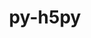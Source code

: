 ---
title: "py-h5py"
layout: cache
categories: [package, develop-2024-11-03]
meta: {"versions": ["3.11.0", "3.12.1"], "compilers": ["apple-clang@=15.0.0", "cce@=15.0.1", "gcc@=11.1.0", "gcc@=11.4.0", "gcc@=13.2.0", "gcc@=9.4.0", "oneapi@=2024.2.1"], "oss": ["rhel8", "ubuntu20.04", "ubuntu22.04", "ubuntu24.04", "ventura"], "platforms": ["darwin", "linux"], "targets": ["aarch64", "neoverse_v1", "neoverse_v2", "ppc64le", "x86_64_v3", "zen4"], "stacks": ["data-vis-sdk", "e4s", "e4s-cray-rhel", "e4s-neoverse-v2", "e4s-neoverse_v1", "e4s-oneapi", "e4s-power", "ml-darwin-aarch64-mps", "ml-linux-aarch64-cpu", "ml-linux-aarch64-cuda", "ml-linux-x86_64-cpu", "ml-linux-x86_64-cuda", "ml-linux-x86_64-rocm", "root"], "num_specs": 32, "num_specs_by_stack": {"root": 32, "ml-darwin-aarch64-mps": 1, "e4s-cray-rhel": 2, "e4s-power": 2, "data-vis-sdk": 2, "e4s-neoverse_v1": 4, "e4s-neoverse-v2": 2, "e4s": 4, "e4s-oneapi": 3, "ml-linux-aarch64-cuda": 4, "ml-linux-aarch64-cpu": 4, "ml-linux-x86_64-cuda": 4, "ml-linux-x86_64-rocm": 2, "ml-linux-x86_64-cpu": 4}}
spec_details: [{"hash": "rwg6ridrtamb2dsvrc6tzrplz6evaawj", "compiler": "apple-clang@=15.0.0", "versions": ["3.12.1"], "os": "ventura", "platform": "darwin", "target": "aarch64", "variants": ["build_system=python_pip", "+mpi"], "stacks": ["root", "ml-darwin-aarch64-mps"], "size": "-", "tarball": "https://binaries.spack.io/develop-2024-11-03/build_cache/darwin-ventura-aarch64/apple-clang-15.0.0/py-h5py-3.12.1/darwin-ventura-aarch64-apple-clang-15.0.0-py-h5py-3.12.1-rwg6ridrtamb2dsvrc6tzrplz6evaawj.spack"}, {"hash": "vqqpkxe2poy2park5h7kr4svwwibrokk", "compiler": "cce@=15.0.1", "versions": ["3.12.1"], "os": "rhel8", "platform": "linux", "target": "zen4", "variants": ["build_system=python_pip", "~mpi"], "stacks": ["root", "e4s-cray-rhel"], "size": "-", "tarball": "https://binaries.spack.io/develop-2024-11-03/build_cache/linux-rhel8-zen4/cce-15.0.1/py-h5py-3.12.1/linux-rhel8-zen4-cce-15.0.1-py-h5py-3.12.1-vqqpkxe2poy2park5h7kr4svwwibrokk.spack"}, {"hash": "kera27bsqr3u55f56k7bwmohiqh4fmvp", "compiler": "cce@=15.0.1", "versions": ["3.12.1"], "os": "rhel8", "platform": "linux", "target": "zen4", "variants": ["build_system=python_pip", "+mpi"], "stacks": ["root", "e4s-cray-rhel"], "size": "-", "tarball": "https://binaries.spack.io/develop-2024-11-03/build_cache/linux-rhel8-zen4/cce-15.0.1/py-h5py-3.12.1/linux-rhel8-zen4-cce-15.0.1-py-h5py-3.12.1-kera27bsqr3u55f56k7bwmohiqh4fmvp.spack"}, {"hash": "ogmeakjq6pc5ofcfxjy5wslouzfqcc3q", "compiler": "gcc@=9.4.0", "versions": ["3.12.1"], "os": "ubuntu20.04", "platform": "linux", "target": "ppc64le", "variants": ["build_system=python_pip", "+mpi"], "stacks": ["root", "e4s-power"], "size": "-", "tarball": "https://binaries.spack.io/develop-2024-11-03/build_cache/linux-ubuntu20.04-ppc64le/gcc-9.4.0/py-h5py-3.12.1/linux-ubuntu20.04-ppc64le-gcc-9.4.0-py-h5py-3.12.1-ogmeakjq6pc5ofcfxjy5wslouzfqcc3q.spack"}, {"hash": "b52nxy2ep5pyt7ovx3p5udgun3c4oirn", "compiler": "gcc@=9.4.0", "versions": ["3.12.1"], "os": "ubuntu20.04", "platform": "linux", "target": "ppc64le", "variants": ["build_system=python_pip", "+mpi"], "stacks": ["root", "e4s-power"], "size": "-", "tarball": "https://binaries.spack.io/develop-2024-11-03/build_cache/linux-ubuntu20.04-ppc64le/gcc-9.4.0/py-h5py-3.12.1/linux-ubuntu20.04-ppc64le-gcc-9.4.0-py-h5py-3.12.1-b52nxy2ep5pyt7ovx3p5udgun3c4oirn.spack"}, {"hash": "ktr645ag57hcsitwykn6a4qb4ytsu623", "compiler": "gcc@=11.1.0", "versions": ["3.11.0"], "os": "ubuntu20.04", "platform": "linux", "target": "x86_64_v3", "variants": ["build_system=python_pip", "+mpi"], "stacks": ["root", "data-vis-sdk"], "size": "-", "tarball": "https://binaries.spack.io/develop-2024-11-03/build_cache/linux-ubuntu20.04-x86_64_v3/gcc-11.1.0/py-h5py-3.11.0/linux-ubuntu20.04-x86_64_v3-gcc-11.1.0-py-h5py-3.11.0-ktr645ag57hcsitwykn6a4qb4ytsu623.spack"}, {"hash": "ndhvkjlyjzb752iam5qc7tsp27sbzsmh", "compiler": "gcc@=11.1.0", "versions": ["3.12.1"], "os": "ubuntu20.04", "platform": "linux", "target": "x86_64_v3", "variants": ["build_system=python_pip", "+mpi"], "stacks": ["root", "data-vis-sdk"], "size": "-", "tarball": "https://binaries.spack.io/develop-2024-11-03/build_cache/linux-ubuntu20.04-x86_64_v3/gcc-11.1.0/py-h5py-3.12.1/linux-ubuntu20.04-x86_64_v3-gcc-11.1.0-py-h5py-3.12.1-ndhvkjlyjzb752iam5qc7tsp27sbzsmh.spack"}, {"hash": "jvqj4uyytb6ux6fnxkt4gq7cf6yfi5mz", "compiler": "gcc@=11.4.0", "versions": ["3.12.1"], "os": "ubuntu22.04", "platform": "linux", "target": "neoverse_v1", "variants": ["build_system=python_pip", "+mpi"], "stacks": ["root", "e4s-neoverse_v1"], "size": "-", "tarball": "https://binaries.spack.io/develop-2024-11-03/build_cache/linux-ubuntu22.04-neoverse_v1/gcc-11.4.0/py-h5py-3.12.1/linux-ubuntu22.04-neoverse_v1-gcc-11.4.0-py-h5py-3.12.1-jvqj4uyytb6ux6fnxkt4gq7cf6yfi5mz.spack"}, {"hash": "m5xdlfvgd2ccorv7ayxp6qnhvpf2bdck", "compiler": "gcc@=11.4.0", "versions": ["3.12.1"], "os": "ubuntu22.04", "platform": "linux", "target": "neoverse_v1", "variants": ["build_system=python_pip", "+mpi"], "stacks": ["root", "e4s-neoverse_v1"], "size": "-", "tarball": "https://binaries.spack.io/develop-2024-11-03/build_cache/linux-ubuntu22.04-neoverse_v1/gcc-11.4.0/py-h5py-3.12.1/linux-ubuntu22.04-neoverse_v1-gcc-11.4.0-py-h5py-3.12.1-m5xdlfvgd2ccorv7ayxp6qnhvpf2bdck.spack"}, {"hash": "oi4u6pwlz6cokieuikse4dswfmbpsk3n", "compiler": "gcc@=11.4.0", "versions": ["3.12.1"], "os": "ubuntu22.04", "platform": "linux", "target": "neoverse_v1", "variants": ["build_system=python_pip", "+mpi"], "stacks": ["root", "e4s-neoverse_v1"], "size": "-", "tarball": "https://binaries.spack.io/develop-2024-11-03/build_cache/linux-ubuntu22.04-neoverse_v1/gcc-11.4.0/py-h5py-3.12.1/linux-ubuntu22.04-neoverse_v1-gcc-11.4.0-py-h5py-3.12.1-oi4u6pwlz6cokieuikse4dswfmbpsk3n.spack"}, {"hash": "sgalok4jqoybxuofalpowxinxrxc3weh", "compiler": "gcc@=11.4.0", "versions": ["3.12.1"], "os": "ubuntu22.04", "platform": "linux", "target": "neoverse_v1", "variants": ["build_system=python_pip", "+mpi"], "stacks": ["root", "e4s-neoverse_v1"], "size": "-", "tarball": "https://binaries.spack.io/develop-2024-11-03/build_cache/linux-ubuntu22.04-neoverse_v1/gcc-11.4.0/py-h5py-3.12.1/linux-ubuntu22.04-neoverse_v1-gcc-11.4.0-py-h5py-3.12.1-sgalok4jqoybxuofalpowxinxrxc3weh.spack"}, {"hash": "musnd7o5qzym6xyfhpqryq2s3k5owdfk", "compiler": "gcc@=11.4.0", "versions": ["3.12.1"], "os": "ubuntu22.04", "platform": "linux", "target": "neoverse_v2", "variants": ["build_system=python_pip", "+mpi"], "stacks": ["e4s-neoverse-v2", "root"], "size": "-", "tarball": "https://binaries.spack.io/develop-2024-11-03/build_cache/linux-ubuntu22.04-neoverse_v2/gcc-11.4.0/py-h5py-3.12.1/linux-ubuntu22.04-neoverse_v2-gcc-11.4.0-py-h5py-3.12.1-musnd7o5qzym6xyfhpqryq2s3k5owdfk.spack"}, {"hash": "cxsg5kukjjifqn3u4mlunqazuz2ho6wa", "compiler": "gcc@=11.4.0", "versions": ["3.12.1"], "os": "ubuntu22.04", "platform": "linux", "target": "neoverse_v2", "variants": ["build_system=python_pip", "+mpi"], "stacks": ["e4s-neoverse-v2", "root"], "size": "-", "tarball": "https://binaries.spack.io/develop-2024-11-03/build_cache/linux-ubuntu22.04-neoverse_v2/gcc-11.4.0/py-h5py-3.12.1/linux-ubuntu22.04-neoverse_v2-gcc-11.4.0-py-h5py-3.12.1-cxsg5kukjjifqn3u4mlunqazuz2ho6wa.spack"}, {"hash": "cz7lrlqfcgby34vlna7klyzbkxvbpuqn", "compiler": "gcc@=11.4.0", "versions": ["3.11.0"], "os": "ubuntu22.04", "platform": "linux", "target": "x86_64_v3", "variants": ["build_system=python_pip", "+mpi"], "stacks": ["root", "e4s"], "size": "-", "tarball": "https://binaries.spack.io/develop-2024-11-03/build_cache/linux-ubuntu22.04-x86_64_v3/gcc-11.4.0/py-h5py-3.11.0/linux-ubuntu22.04-x86_64_v3-gcc-11.4.0-py-h5py-3.11.0-cz7lrlqfcgby34vlna7klyzbkxvbpuqn.spack"}, {"hash": "44dn4bnlt7itkmqapsqbezspfoxgg5cu", "compiler": "gcc@=11.4.0", "versions": ["3.12.1"], "os": "ubuntu22.04", "platform": "linux", "target": "x86_64_v3", "variants": ["build_system=python_pip", "+mpi"], "stacks": ["root", "e4s"], "size": "-", "tarball": "https://binaries.spack.io/develop-2024-11-03/build_cache/linux-ubuntu22.04-x86_64_v3/gcc-11.4.0/py-h5py-3.12.1/linux-ubuntu22.04-x86_64_v3-gcc-11.4.0-py-h5py-3.12.1-44dn4bnlt7itkmqapsqbezspfoxgg5cu.spack"}, {"hash": "viwtyaea47zb7qbl7pfw4licoeyyfesd", "compiler": "gcc@=11.4.0", "versions": ["3.12.1"], "os": "ubuntu22.04", "platform": "linux", "target": "x86_64_v3", "variants": ["build_system=python_pip", "+mpi"], "stacks": ["root", "e4s"], "size": "-", "tarball": "https://binaries.spack.io/develop-2024-11-03/build_cache/linux-ubuntu22.04-x86_64_v3/gcc-11.4.0/py-h5py-3.12.1/linux-ubuntu22.04-x86_64_v3-gcc-11.4.0-py-h5py-3.12.1-viwtyaea47zb7qbl7pfw4licoeyyfesd.spack"}, {"hash": "alg6isylq27uopfs4zs6fk5aucopg62o", "compiler": "gcc@=11.4.0", "versions": ["3.12.1"], "os": "ubuntu22.04", "platform": "linux", "target": "x86_64_v3", "variants": ["build_system=python_pip", "+mpi"], "stacks": ["root", "e4s"], "size": "-", "tarball": "https://binaries.spack.io/develop-2024-11-03/build_cache/linux-ubuntu22.04-x86_64_v3/gcc-11.4.0/py-h5py-3.12.1/linux-ubuntu22.04-x86_64_v3-gcc-11.4.0-py-h5py-3.12.1-alg6isylq27uopfs4zs6fk5aucopg62o.spack"}, {"hash": "2k6xcore3vbjbpbyud42nuqocz3yneuc", "compiler": "oneapi@=2024.2.1", "versions": ["3.12.1"], "os": "ubuntu22.04", "platform": "linux", "target": "x86_64_v3", "variants": ["build_system=python_pip", "+mpi"], "stacks": ["e4s-oneapi", "root"], "size": "-", "tarball": "https://binaries.spack.io/develop-2024-11-03/build_cache/linux-ubuntu22.04-x86_64_v3/oneapi-2024.2.1/py-h5py-3.12.1/linux-ubuntu22.04-x86_64_v3-oneapi-2024.2.1-py-h5py-3.12.1-2k6xcore3vbjbpbyud42nuqocz3yneuc.spack"}, {"hash": "w3x5xtmpts7ys3r5b2as2tkp6xyllgjd", "compiler": "oneapi@=2024.2.1", "versions": ["3.12.1"], "os": "ubuntu22.04", "platform": "linux", "target": "x86_64_v3", "variants": ["build_system=python_pip", "+mpi"], "stacks": ["e4s-oneapi", "root"], "size": "-", "tarball": "https://binaries.spack.io/develop-2024-11-03/build_cache/linux-ubuntu22.04-x86_64_v3/oneapi-2024.2.1/py-h5py-3.12.1/linux-ubuntu22.04-x86_64_v3-oneapi-2024.2.1-py-h5py-3.12.1-w3x5xtmpts7ys3r5b2as2tkp6xyllgjd.spack"}, {"hash": "5m4yy2qbfi3qi2eiwg5srx2vkdo2hrgp", "compiler": "oneapi@=2024.2.1", "versions": ["3.12.1"], "os": "ubuntu22.04", "platform": "linux", "target": "x86_64_v3", "variants": ["build_system=python_pip", "+mpi"], "stacks": ["e4s-oneapi", "root"], "size": "-", "tarball": "https://binaries.spack.io/develop-2024-11-03/build_cache/linux-ubuntu22.04-x86_64_v3/oneapi-2024.2.1/py-h5py-3.12.1/linux-ubuntu22.04-x86_64_v3-oneapi-2024.2.1-py-h5py-3.12.1-5m4yy2qbfi3qi2eiwg5srx2vkdo2hrgp.spack"}, {"hash": "l5yjbasoms72hl64z24pfa5ukuid6mwr", "compiler": "gcc@=13.2.0", "versions": ["3.12.1"], "os": "ubuntu24.04", "platform": "linux", "target": "aarch64", "variants": ["build_system=python_pip", "+mpi"], "stacks": ["root", "ml-linux-aarch64-cuda"], "size": "-", "tarball": "https://binaries.spack.io/develop-2024-11-03/build_cache/linux-ubuntu24.04-aarch64/gcc-13.2.0/py-h5py-3.12.1/linux-ubuntu24.04-aarch64-gcc-13.2.0-py-h5py-3.12.1-l5yjbasoms72hl64z24pfa5ukuid6mwr.spack"}, {"hash": "hp2s4xaaxpfpenmabpaz3pi372elto2z", "compiler": "gcc@=13.2.0", "versions": ["3.12.1"], "os": "ubuntu24.04", "platform": "linux", "target": "aarch64", "variants": ["build_system=python_pip", "~mpi"], "stacks": ["ml-linux-aarch64-cuda", "root", "ml-linux-aarch64-cpu"], "size": "-", "tarball": "https://binaries.spack.io/develop-2024-11-03/build_cache/linux-ubuntu24.04-aarch64/gcc-13.2.0/py-h5py-3.12.1/linux-ubuntu24.04-aarch64-gcc-13.2.0-py-h5py-3.12.1-hp2s4xaaxpfpenmabpaz3pi372elto2z.spack"}, {"hash": "qatqpbl5jbo3o6xbe7y34jfjmlgaatmv", "compiler": "gcc@=13.2.0", "versions": ["3.12.1"], "os": "ubuntu24.04", "platform": "linux", "target": "aarch64", "variants": ["build_system=python_pip", "~mpi"], "stacks": ["ml-linux-aarch64-cuda", "root", "ml-linux-aarch64-cpu"], "size": "-", "tarball": "https://binaries.spack.io/develop-2024-11-03/build_cache/linux-ubuntu24.04-aarch64/gcc-13.2.0/py-h5py-3.12.1/linux-ubuntu24.04-aarch64-gcc-13.2.0-py-h5py-3.12.1-qatqpbl5jbo3o6xbe7y34jfjmlgaatmv.spack"}, {"hash": "7336r6hh52zld366haxukktkk2nxzwhy", "compiler": "gcc@=13.2.0", "versions": ["3.12.1"], "os": "ubuntu24.04", "platform": "linux", "target": "aarch64", "variants": ["build_system=python_pip", "+mpi"], "stacks": ["root", "ml-linux-aarch64-cpu"], "size": "-", "tarball": "https://binaries.spack.io/develop-2024-11-03/build_cache/linux-ubuntu24.04-aarch64/gcc-13.2.0/py-h5py-3.12.1/linux-ubuntu24.04-aarch64-gcc-13.2.0-py-h5py-3.12.1-7336r6hh52zld366haxukktkk2nxzwhy.spack"}, {"hash": "o7xn5utya3cujxo43swztkmxkxwjzaa5", "compiler": "gcc@=13.2.0", "versions": ["3.12.1"], "os": "ubuntu24.04", "platform": "linux", "target": "aarch64", "variants": ["build_system=python_pip", "+mpi"], "stacks": ["root", "ml-linux-aarch64-cpu"], "size": "-", "tarball": "https://binaries.spack.io/develop-2024-11-03/build_cache/linux-ubuntu24.04-aarch64/gcc-13.2.0/py-h5py-3.12.1/linux-ubuntu24.04-aarch64-gcc-13.2.0-py-h5py-3.12.1-o7xn5utya3cujxo43swztkmxkxwjzaa5.spack"}, {"hash": "rc6oej4zme4yn3px3hwlc5c43slsitgb", "compiler": "gcc@=13.2.0", "versions": ["3.12.1"], "os": "ubuntu24.04", "platform": "linux", "target": "aarch64", "variants": ["build_system=python_pip", "+mpi"], "stacks": ["root", "ml-linux-aarch64-cuda"], "size": "-", "tarball": "https://binaries.spack.io/develop-2024-11-03/build_cache/linux-ubuntu24.04-aarch64/gcc-13.2.0/py-h5py-3.12.1/linux-ubuntu24.04-aarch64-gcc-13.2.0-py-h5py-3.12.1-rc6oej4zme4yn3px3hwlc5c43slsitgb.spack"}, {"hash": "p7twk5oipyfi47pqoidzcj32iyspsnio", "compiler": "gcc@=13.2.0", "versions": ["3.12.1"], "os": "ubuntu24.04", "platform": "linux", "target": "x86_64_v3", "variants": ["build_system=python_pip", "~mpi"], "stacks": ["ml-linux-x86_64-cuda", "ml-linux-x86_64-rocm", "root", "ml-linux-x86_64-cpu"], "size": "-", "tarball": "https://binaries.spack.io/develop-2024-11-03/build_cache/linux-ubuntu24.04-x86_64_v3/gcc-13.2.0/py-h5py-3.12.1/linux-ubuntu24.04-x86_64_v3-gcc-13.2.0-py-h5py-3.12.1-p7twk5oipyfi47pqoidzcj32iyspsnio.spack"}, {"hash": "alu5gxa5536expqignvcpa3psi4v63gi", "compiler": "gcc@=13.2.0", "versions": ["3.12.1"], "os": "ubuntu24.04", "platform": "linux", "target": "x86_64_v3", "variants": ["build_system=python_pip", "+mpi"], "stacks": ["ml-linux-x86_64-cuda", "root"], "size": "-", "tarball": "https://binaries.spack.io/develop-2024-11-03/build_cache/linux-ubuntu24.04-x86_64_v3/gcc-13.2.0/py-h5py-3.12.1/linux-ubuntu24.04-x86_64_v3-gcc-13.2.0-py-h5py-3.12.1-alu5gxa5536expqignvcpa3psi4v63gi.spack"}, {"hash": "gx7a67ejbwten42gqwdjb6llfhk7g6wm", "compiler": "gcc@=13.2.0", "versions": ["3.12.1"], "os": "ubuntu24.04", "platform": "linux", "target": "x86_64_v3", "variants": ["build_system=python_pip", "~mpi"], "stacks": ["ml-linux-x86_64-cuda", "ml-linux-x86_64-rocm", "root", "ml-linux-x86_64-cpu"], "size": "-", "tarball": "https://binaries.spack.io/develop-2024-11-03/build_cache/linux-ubuntu24.04-x86_64_v3/gcc-13.2.0/py-h5py-3.12.1/linux-ubuntu24.04-x86_64_v3-gcc-13.2.0-py-h5py-3.12.1-gx7a67ejbwten42gqwdjb6llfhk7g6wm.spack"}, {"hash": "24llb4gcgvwllrshsh6kbr6v3vs3svtl", "compiler": "gcc@=13.2.0", "versions": ["3.12.1"], "os": "ubuntu24.04", "platform": "linux", "target": "x86_64_v3", "variants": ["build_system=python_pip", "+mpi"], "stacks": ["ml-linux-x86_64-cuda", "root"], "size": "-", "tarball": "https://binaries.spack.io/develop-2024-11-03/build_cache/linux-ubuntu24.04-x86_64_v3/gcc-13.2.0/py-h5py-3.12.1/linux-ubuntu24.04-x86_64_v3-gcc-13.2.0-py-h5py-3.12.1-24llb4gcgvwllrshsh6kbr6v3vs3svtl.spack"}, {"hash": "4byvvmkxigvnblkk5syf4vx4ylofh4l2", "compiler": "gcc@=13.2.0", "versions": ["3.12.1"], "os": "ubuntu24.04", "platform": "linux", "target": "x86_64_v3", "variants": ["build_system=python_pip", "+mpi"], "stacks": ["root", "ml-linux-x86_64-cpu"], "size": "-", "tarball": "https://binaries.spack.io/develop-2024-11-03/build_cache/linux-ubuntu24.04-x86_64_v3/gcc-13.2.0/py-h5py-3.12.1/linux-ubuntu24.04-x86_64_v3-gcc-13.2.0-py-h5py-3.12.1-4byvvmkxigvnblkk5syf4vx4ylofh4l2.spack"}, {"hash": "ld6wss447lbwbspudzy2d62sn4ahfclu", "compiler": "gcc@=13.2.0", "versions": ["3.12.1"], "os": "ubuntu24.04", "platform": "linux", "target": "x86_64_v3", "variants": ["build_system=python_pip", "+mpi"], "stacks": ["root", "ml-linux-x86_64-cpu"], "size": "-", "tarball": "https://binaries.spack.io/develop-2024-11-03/build_cache/linux-ubuntu24.04-x86_64_v3/gcc-13.2.0/py-h5py-3.12.1/linux-ubuntu24.04-x86_64_v3-gcc-13.2.0-py-h5py-3.12.1-ld6wss447lbwbspudzy2d62sn4ahfclu.spack"}]
---